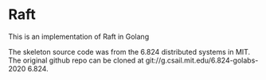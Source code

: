 # Raft
This is an implementation of Raft in Golang

The skeleton source code was from the 6.824 distributed systems in MIT. The original github repo can be cloned at git://g.csail.mit.edu/6.824-golabs-2020 6.824.
